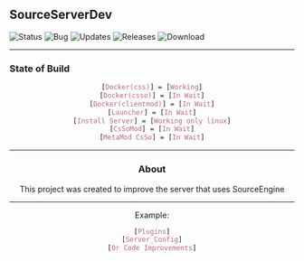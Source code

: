 ## SourceServerDev
![Status](https://img.shields.io/badge/status-In_Process-gren.png)
![Bug](https://img.shields.io/badge/Bugs-0-red.png)
![Updates](https://img.shields.io/badge/Updates-8-gren.png)
![Releases](https://img.shields.io/github/v/release/ViniciusRed/SourceServerDev?color=gren&display_name=tag)
![Download](https://img.shields.io/github/downloads/ViniciusRed/SourceServerDev/total)
___
### State of Build
<div align="center">

```CSS
[Docker(css)] = [Working]
[Docker(csso)] = [In Wait]
[Docker(clientmod)] = [In Wait]
[Launcher] = [In Wait]
[Install Server] = [Working only linux]
[CsSoMod] = [In Wait]
[MetaMod CsSo] = [In Wait]
```
___
### About
This project was created to improve the server that uses SourceEngine
___
Example:
<div align="center">

```CSS
[Plugins]
[Server_Config]
[Or Code Improvements]
```
<div/>
